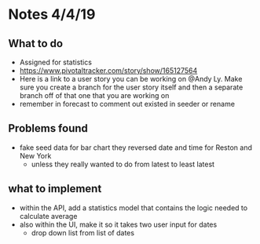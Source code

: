 # Notes 4/4/19

## What to do
- Assigned for statistics
- https://www.pivotaltracker.com/story/show/165127564
- Here is a link to a user story you can be working on @Andy Ly. Make sure you create a branch for the user story itself and then a separate branch off of that one that you are working on
- remember in forecast to comment out existed in seeder or rename

## Problems found
- fake seed data for bar chart they reversed date and time for Reston and New York
	- unless they really wanted to do from latest to least latest

## what to implement
- within the API, add a statistics model that contains the logic needed to calculate average
- also within the UI, make it so it takes two user input for dates
	- drop down list from list of dates